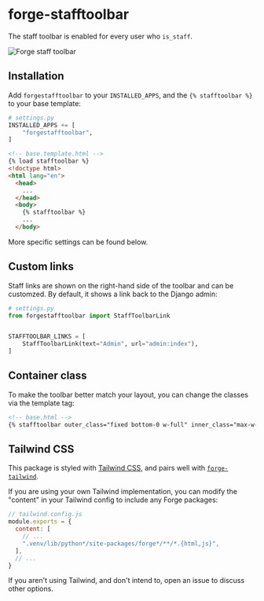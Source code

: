# forge-stafftoolbar

The staff toolbar is enabled for every user who `is_staff`.

![Forge staff toolbar](https://user-images.githubusercontent.com/649496/213781915-a2094f54-99b8-4a05-a36e-dee107405229.png)

## Installation

Add `forgestafftoolbar` to your `INSTALLED_APPS`,
and the `{% stafftoolbar %}` to your base template:

```python
# settings.py
INSTALLED_APPS += [
    "forgestafftoolbar",
]
```

```html
<!-- base.template.html -->
{% load stafftoolbar %}
<!doctype html>
<html lang="en">
  <head>
    ...
  </head>
  <body>
    {% stafftoolbar %}
    ...
  </body>
```

More specific settings can be found below.


## Custom links

Staff links are shown on the right-hand side of the toolbar and can be customzed.
By default, it shows a link back to the Django admin:

```python
# settings.py
from forgestafftoolbar import StaffToolbarLink


STAFFTOOLBAR_LINKS = [
    StaffToolbarLink(text="Admin", url="admin:index"),
]
```

## Container class

To make the toolbar better match your layout,
you can change the classes via the template tag:

```html
<!-- base.html -->
{% stafftoolbar outer_class="fixed bottom-0 w-full" inner_class="max-w-4xl mx-auto" %}
```

## Tailwind CSS

This package is styled with [Tailwind CSS](https://tailwindcss.com/),
and pairs well with [`forge-tailwind`](https://github.com/forgepackages/forge-tailwind).

If you are using your own Tailwind implementation,
you can modify the "content" in your Tailwind config to include any Forge packages:

```js
// tailwind.config.js
module.exports = {
  content: [
    // ...
    ".venv/lib/python*/site-packages/forge*/**/*.{html,js}",
  ],
  // ...
}
```

If you aren't using Tailwind, and don't intend to, open an issue to discuss other options.
